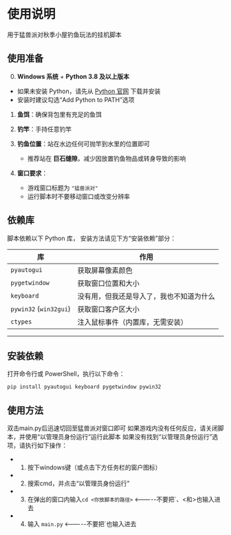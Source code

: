 # 使用说明
用于猛兽派对秋季小屋钓鱼玩法的挂机脚本

## 使用准备

0. **Windows 系统** + **Python 3.8 及以上版本**  
  - 如果未安装 Python，请先从 [Python 官网](https://www.python.org/downloads/) 下载并安装  
  - 安装时建议勾选“Add Python to PATH”选项

1. **鱼饵**：确保背包里有充足的鱼饵  
2. **钓竿**：手持任意钓竿  
3. **钓鱼位置**：站在水边任何可抛竿到水里的位置即可  
   - 推荐站在 **巨石缝隙**，减少因放置钓鱼物品或转身导致的影响  

4. **窗口要求**：  
   - 游戏窗口标题为 `"猛兽派对"`  
   - 运行脚本时不要移动窗口或改变分辨率

## 依赖库

脚本依赖以下 Python 库， 安装方法请见下方“安装依赖”部分：

| 库 | 作用 |
|----|------|
| `pyautogui` | 获取屏幕像素颜色 |
| `pygetwindow` | 获取窗口位置和大小 |
| `keyboard` | 没有用，但我还是导入了，我也不知道为什么 |
| `pywin32` (`win32gui`) | 获取窗口客户区大小 |
| `ctypes` | 注入鼠标事件（内置库，无需安装） |

---

## 安装依赖

打开命令行或 PowerShell，执行以下命令：

```bash
pip install pyautogui keyboard pygetwindow pywin32
```

## 使用方法

双击main.py后迅速切回至猛兽派对窗口即可
如果游戏内没有任何反应，请关闭脚本，并使用“以管理员身份运行”运行此脚本
如果没有找到“以管理员身份运行”选项，请执行如下操作：
  - 1. 按下windows键（或点击下方任务栏的窗户图标）
  - 2. 搜索cmd，并点击“以管理员身份运行”
  - 3. 在弹出的窗口内输入`cd <你放脚本的路径>` <-----不要把`、<和>也输入进去
  - 4. 输入 `main.py` <-----不要把`也输入进去

